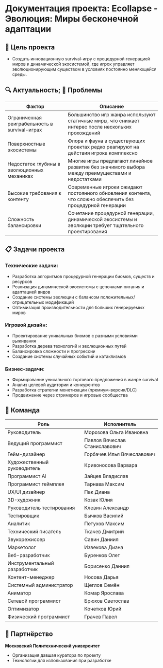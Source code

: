 # Документация проекта: Ecollapse - Эволюция: Миры бесконечной адаптации

## 📌 Цель проекта
- Создать инновационную survival-игру с процедурной генерацией миров и динамической экосистемой, где игрок управляет эволюционирующим существом в условиях постоянно меняющейся среды.

## 🔍 Актуальность; 🎯 Проблемы

| Фактор | Описание |
|--------|----------|
| Ограниченная реиграбельность в survival-играх | Большинство игр жанра используют статичные миры, что снижает интерес после нескольких прохождений |
| Поверхностные экосистемы | Флора и фауна в существующих проектах редко реагируют на действия игрока комплексно |
| Недостаток глубины в эволюционных механиках | Многие игры предлагают линейное развитие без значимого выбора между преимуществами и недостатками |
| Высокие требования к контенту | Современные игроки ожидают постоянного обновления контента, что сложно обеспечить без процедурной генерации |
| Сложность балансировки | Сочетание процедурной генерации, динамической экосистемы и эволюции требует тщательного проектирования |

## 📋 Задачи проекта

### Технические задачи:
- Разработка алгоритмов процедурной генерации биомов, существ и ресурсов
- Реализация динамической экосистемы с цепочками питания и адаптацией видов
- Создание системы эволюции с балансом положительных/отрицательных модификаций
- Оптимизация производительности для больших генерируемых миров

### Игровой дизайн:
- Проектирование уникальных биомов с разными условиями выживания
- Разработка дерева технологий и эволюционных путей
- Балансировка сложности и прогрессии
- Создание системы случайных событий и катаклизмов

### Бизнес-задачи:
- Формирование уникального торгового предложения в жанре survival
- Анализ целевой аудитории и конкурентов
- Разработка стратегии монетизации (премиум-версия/DLC)
- Продвижение через стримеров и игровые сообщества

## 👥 Команда

| Роль | Исполнитель |
|------|-------------|
| Руководитель | Морозова Ольга Ивановна |
| Ведущий программист | Павлов Вячеслав Станиславович |
| Гейм-дизайнер | Горбачев Илья Вячеславович |
| Художественный руководитель | Кривоносова Варвара |
| Программист AI | Зайцев Владислав |
| Программист геймплея | Тарнава Максим |
| UX/UI дизайнер | Пак Диана |
| 3D-художник | Козак Юлия |
| Руководитель тестирования | Клевин Александр |
| Тестировщик | Бычков Василий |
| Аналитик | Петухов Максим |
| Технический писатель | Ткачев Дмитрий |
| Звукорежиссер | Савин Даниил |
| Маркетолог | Извекова Диана |
| Веб-разработчик | Буренков Олег |
| Инструментальный разработчик | Борисенко Даниил |
| Контент-менеджер | Носова Дарья |
| Системный администратор | Щеглов Семён |
| Аниматор | Комар Ярослава |
| Сетевой программист | Брюхов Светослав |
| Оптимизатор | Кочетков Юрий |
| Физический программист | Грачев Павел |

## 🤝 Партнёрство

**Московский Политехнический университет**
- Организация давшая куратора по проекту
- Технологии для изпользования при разработке
